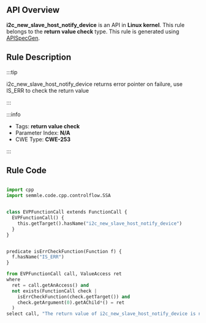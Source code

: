 ---
---


## API Overview
**i2c_new_slave_host_notify_device** is an API in **Linux kernel**. This rule belongs to the **return value check** type. This rule is generated using [APISpecGen](../../tools/APISpecGen).
## Rule Description

:::tip

i2c_new_slave_host_notify_device returns error pointer on failure, use IS_ERR to check the return value

:::

:::info

- Tags: **return value check**
- Parameter Index: **N/A**
- CWE Type: **CWE-253**

:::

## Rule Code
```python

import cpp
import semmle.code.cpp.controlflow.SSA


class EVPFunctionCall extends FunctionCall {
  EVPFunctionCall() {
    this.getTarget().hasName("i2c_new_slave_host_notify_device")
  }
}


predicate isErrCheckFunction(Function f) {
  f.hasName("IS_ERR") 
}

from EVPFunctionCall call, ValueAccess ret
where
  ret = call.getAnAccess() and
  not exists(FunctionCall check |
    isErrCheckFunction(check.getTarget()) and
    check.getArgument(0).getAChild*() = ret
  )
select call, "The return value of i2c_new_slave_host_notify_device is not checked with IS_ERR."
    
```
